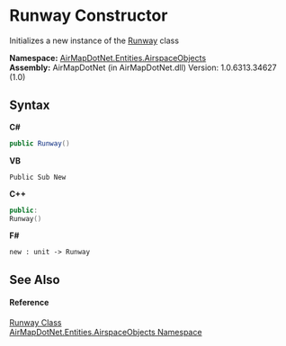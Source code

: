 # Runway Constructor 
 

Initializes a new instance of the <a href="T_AirMapDotNet_Entities_AirspaceObjects_Runway">Runway</a> class

**Namespace:**&nbsp;<a href="N_AirMapDotNet_Entities_AirspaceObjects">AirMapDotNet.Entities.AirspaceObjects</a><br />**Assembly:**&nbsp;AirMapDotNet (in AirMapDotNet.dll) Version: 1.0.6313.34627 (1.0)

## Syntax

**C#**<br />
``` C#
public Runway()
```

**VB**<br />
``` VB
Public Sub New
```

**C++**<br />
``` C++
public:
Runway()
```

**F#**<br />
``` F#
new : unit -> Runway
```


## See Also


#### Reference
<a href="T_AirMapDotNet_Entities_AirspaceObjects_Runway">Runway Class</a><br /><a href="N_AirMapDotNet_Entities_AirspaceObjects">AirMapDotNet.Entities.AirspaceObjects Namespace</a><br />